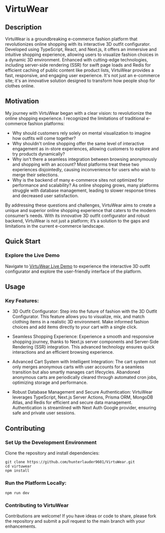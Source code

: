 # VirtuWear

## Description
VirtuWear is a groundbreaking e-commerce fashion platform that revolutionizes online shopping with its interactive 3D outfit configurator. Developed using TypeScript, React, and Next.js, it offers an immersive and intuitive shopping experience, allowing users to visualize fashion choices in a dynamic 3D environment. Enhanced with cutting-edge technologies, including server-side rendering (SSR) for swift page loads and Redis for efficient caching of public content like product lists, VirtuWear provides a fast, responsive, and engaging user experience. It's not just an e-commerce site; it's an innovative solution designed to transform how people shop for clothes online.

## Motivation
My journey with VirtuWear began with a clear vision: to revolutionize the online shopping experience. I recognized the limitations of traditional e-commerce fashion platforms:
* Why should customers rely solely on mental visualization to imagine how outfits will come together?
* Why shouldn't online shopping offer the same level of interactive engagement as in-store experiences, allowing customers to explore and try products dynamically?
* Why isn't there a seamless integration between browsing anonymously and shopping with an account? Most platforms treat these two experiences disjointedly, causing inconvenience for users who wish to merge their selections.
* Why is the backend of many e-commerce sites not optimized for performance and scalability? As online shopping grows, many platforms struggle with database management, leading to slower response times and decreased user satisfaction.

By addressing these questions and challenges, VirtuWear aims to create a unique and superior online shopping experience that caters to the modern consumer’s needs. With its innovative 3D outfit configurator and robust backend, VirtuWear is not just a platform; it’s a solution to the gaps and limitations in the current e-commerce landscape.

## Quick Start
### Explore the Live Demo
Navigate to [VirtuWear Live Demo](https://ecommerce-project-liard.vercel.app/) to experience the interactive 3D outfit configurator and explore the user-friendly interface of the platform.
## Usage
### Key Features:
* 3D Outfit Configurator: Step into the future of fashion with the 3D Outfit Configurator. This feature allows you to visualize, mix, and match clothing items in a realistic 3D environment. Make informed fashion choices and add items directly to your cart with a single click.

* Seamless Shopping Experience: Experience a smooth and responsive shopping journey, thanks to Next.js server components and Server-Side Rendering (SSR) integration. This advanced technology ensures quick interactions and an efficient browsing experience.

* Advanced Cart System with Intelligent Integration: The cart system not only merges anonymous carts with user accounts for a seamless transition but also smartly manages cart lifecycles. Abandoned anonymous carts are periodically cleared through automated cron jobs, optimizing storage and performance.

* Robust Database Management and Secure Authentication: VirtuWear leverages TypeScript, Next.js Server Actions, Prisma ORM, MongoDB Atlas, and Redis for efficient and secure data management. Authentication is streamlined with Next Auth Google provider, ensuring safe and private user sessions.

## Contributing
### Set Up the Development Environment
Clone the repository and install dependencies:
```
git clone https://github.com/hunterlauder9601/VirtuWear.git
cd virtuwear
npm install
```
### Run the Platform Locally:
`npm run dev`
### Contributing to VirtuWear
Contributions are welcome! If you have ideas or code to share, please fork the repository and submit a pull request to the main branch with your enhancements.
